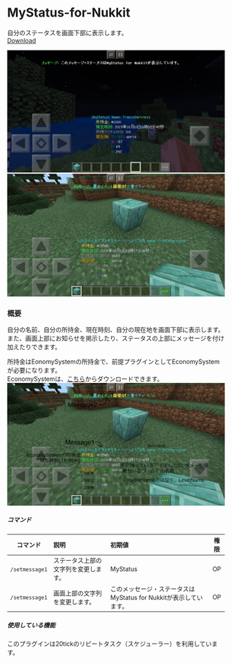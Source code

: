 # MyStatus-for-Nukkit
自分のステータスを画面下部に表示します。  
[Download](https://github.com/gamesukimanIRS/MyStatus-for-Nukkit/releases/tag/v1.0.0)  

![画像0](picture/IMG_1368.PNG)
![画像1](picture/IMG_1364.PNG)


### 概要
自分の名前、自分の所持金、現在時刻、自分の現在地を画面下部に表示します。  
また、画面上部にお知らせを掲示したり、ステータスの上部にメッセージを付け加えたりできます。  

所持金はEonomySystemの所持金で、前提プラグインとしてEconomySystemが必要になります。  
EconomySystemは、[こちら](https://github.com/tedo0627/Horizon-2nd)からダウンロードできます。  
![画像2](picture/IMG_1367.PNG)

##### コマンド
|コマンド|説明|初期値|権限|
|:-:|:--|:--|:-:|
|`/setmessage1`|ステータス上部の文字列を変更します。|MyStatus|OP|
|`/setmessage1`|画面上部の文字列を変更します。|このメッセージ・ステータスはMyStatus for Nukkitが表示しています。|OP|

##### 使用している機能
このプラグインは20tickのリピートタスク（スケジューラー）を利用しています。  


